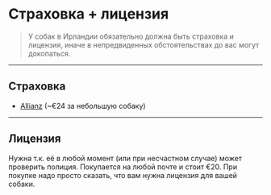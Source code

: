 # Страховка + лицензия

> У собак в Ирландии обязательно должна быть страховка и лицензия, иначе в непредвиденных обстоятельствах до вас могут докопаться.

***

## Страховка

* ​[Allianz](https://www.allianz.ie/pet-insurance/cover_info/) (~€24 за небольшую собаку)

***

## Лицензия

Нужна т.к. её в любой момент (или при несчастном случае) может проверить полиция.
Покупается на любой почте и стоит €20.
При покупке надо просто сказать, что вам нужна лицензия для вашей собаки.
